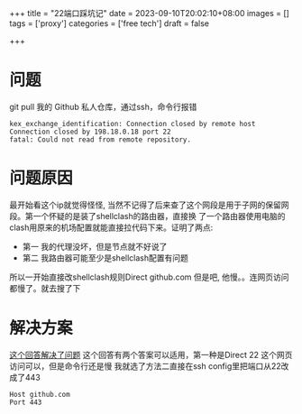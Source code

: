 +++
title = "22端口踩坑记"
date = 2023-09-10T20:02:10+08:00
images = []
tags = ['proxy']
categories = ['free tech']
draft = false

+++
# 问题
git pull 我的 Github 私人仓库，通过ssh，命令行报错
```
kex_exchange_identification: Connection closed by remote host
Connection closed by 198.18.0.18 port 22
fatal: Could not read from remote repository.
```

# 问题原因
最开始看这个ip就觉得怪怪, 当然不记得了后来查了这个网段是用于子网的保留网段。第一个怀疑的是装了shellclash的路由器，直接换
了一个路由器使用电脑的clash用原来的机场配置就能直接拉代码下来。证明了两点:

* 第一 我的代理没坏，但是节点就不好说了
* 第二 我路由器可能至少是shellclash配置有问题

所以一开始直接改shellclash规则Direct github.com 但是吧, 他慢。。连网页访问都慢了。就去搜了下

# 解决方案
[这个回答解决了问题](https://github.com/vernesong/OpenClash/issues/1960)
这个回答有两个答案可以适用，第一种是Direct 22 这个网页访问可以，但是命令行还是慢
我就选了方法二直接在ssh config里把端口从22改成了443

```
Host github.com
Port 443
```





